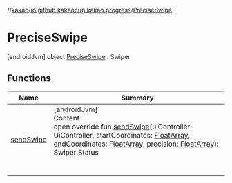 //[kakao](../../../index.md)/[io.github.kakaocup.kakao.progress](../index.md)/[PreciseSwipe](index.md)



# PreciseSwipe  
 [androidJvm] object [PreciseSwipe](index.md) : Swiper   


## Functions  
  
|  Name |  Summary | 
|---|---|
| <a name="io.github.kakaocup.kakao.progress/PreciseSwipe/sendSwipe/#androidx.test.espresso.UiController#kotlin.FloatArray#kotlin.FloatArray#kotlin.FloatArray/PointingToDeclaration/"></a>[sendSwipe](send-swipe.md)| <a name="io.github.kakaocup.kakao.progress/PreciseSwipe/sendSwipe/#androidx.test.espresso.UiController#kotlin.FloatArray#kotlin.FloatArray#kotlin.FloatArray/PointingToDeclaration/"></a>[androidJvm]  <br>Content  <br>open override fun [sendSwipe](send-swipe.md)(uiController: UiController, startCoordinates: [FloatArray](https://kotlinlang.org/api/latest/jvm/stdlib/kotlin/-float-array/index.html), endCoordinates: [FloatArray](https://kotlinlang.org/api/latest/jvm/stdlib/kotlin/-float-array/index.html), precision: [FloatArray](https://kotlinlang.org/api/latest/jvm/stdlib/kotlin/-float-array/index.html)): Swiper.Status  <br><br><br>|

